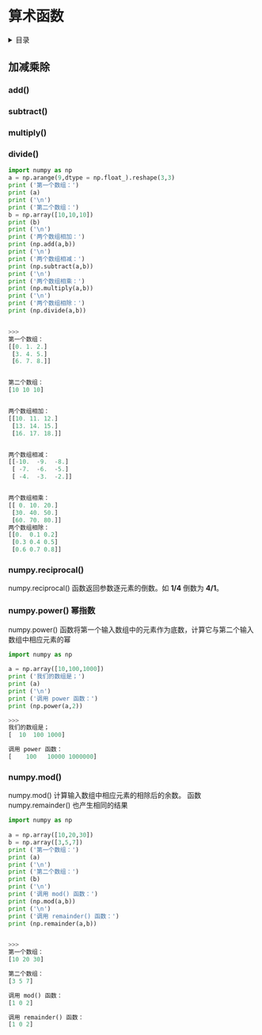 # 算术函数

<details>

<summary>目录</summary>

[#jia-jian-cheng-chu](suan-shu-han-shu.md#jia-jian-cheng-chu "mention")

[#numpy.reciprocal](suan-shu-han-shu.md#numpy.reciprocal "mention")

[#numpy.power-mi-zhi-shu](suan-shu-han-shu.md#numpy.power-mi-zhi-shu "mention")

[#numpy.mod](suan-shu-han-shu.md#numpy.mod "mention")

</details>

## 加减乘除

### add()

### subtract()

### multiply()

### divide()

```python
import numpy as np
a = np.arange(9,dtype = np.float_).reshape(3,3)
print ('第一个数组：')
print (a)
print ('\n')
print ('第二个数组：')
b = np.array([10,10,10])  
print (b)
print ('\n')
print ('两个数组相加：')
print (np.add(a,b))
print ('\n')
print ('两个数组相减：')
print (np.subtract(a,b))
print ('\n')
print ('两个数组相乘：')
print (np.multiply(a,b))
print ('\n')
print ('两个数组相除：')
print (np.divide(a,b))


>>>
第一个数组：
[[0. 1. 2.]
 [3. 4. 5.]
 [6. 7. 8.]]


第二个数组：
[10 10 10]


两个数组相加：
[[10. 11. 12.]
 [13. 14. 15.]
 [16. 17. 18.]]


两个数组相减：
[[-10.  -9.  -8.]
 [ -7.  -6.  -5.]
 [ -4.  -3.  -2.]]


两个数组相乘：
[[ 0. 10. 20.]
 [30. 40. 50.]
 [60. 70. 80.]]
两个数组相除：
[[0.  0.1 0.2]
 [0.3 0.4 0.5]
 [0.6 0.7 0.8]]
```

### numpy.reciprocal()

numpy.reciprocal() 函数返回参数逐元素的倒数。如 **1/4** 倒数为 **4/1**。

### numpy.power() 幂指数

numpy.power() 函数将第一个输入数组中的元素作为底数，计算它与第二个输入数组中相应元素的幂

```python
import numpy as np 
 
a = np.array([10,100,1000])  
print ('我们的数组是；')
print (a)
print ('\n') 
print ('调用 power 函数：')
print (np.power(a,2))

>>>
我们的数组是；
[  10  100 1000]

调用 power 函数：
[    100   10000 1000000]
```

### numpy.mod()

numpy.mod() 计算输入数组中相应元素的相除后的余数。 函数 numpy.remainder() 也产生相同的结果

```python
import numpy as np
 
a = np.array([10,20,30]) 
b = np.array([3,5,7])  
print ('第一个数组：')
print (a)
print ('\n')
print ('第二个数组：')
print (b)
print ('\n')
print ('调用 mod() 函数：')
print (np.mod(a,b))
print ('\n')
print ('调用 remainder() 函数：')
print (np.remainder(a,b))


>>>
第一个数组：
[10 20 30]

第二个数组：
[3 5 7]

调用 mod() 函数：
[1 0 2]

调用 remainder() 函数：
[1 0 2]
```
